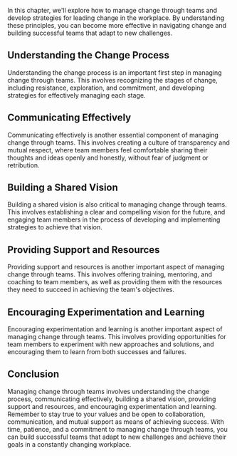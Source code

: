 
In this chapter, we'll explore how to manage change through teams and develop strategies for leading change in the workplace. By understanding these principles, you can become more effective in navigating change and building successful teams that adapt to new challenges.

Understanding the Change Process
--------------------------------

Understanding the change process is an important first step in managing change through teams. This involves recognizing the stages of change, including resistance, exploration, and commitment, and developing strategies for effectively managing each stage.

Communicating Effectively
-------------------------

Communicating effectively is another essential component of managing change through teams. This involves creating a culture of transparency and mutual respect, where team members feel comfortable sharing their thoughts and ideas openly and honestly, without fear of judgment or retribution.

Building a Shared Vision
------------------------

Building a shared vision is also critical to managing change through teams. This involves establishing a clear and compelling vision for the future, and engaging team members in the process of developing and implementing strategies to achieve that vision.

Providing Support and Resources
-------------------------------

Providing support and resources is another important aspect of managing change through teams. This involves offering training, mentoring, and coaching to team members, as well as providing them with the resources they need to succeed in achieving the team's objectives.

Encouraging Experimentation and Learning
----------------------------------------

Encouraging experimentation and learning is another important aspect of managing change through teams. This involves providing opportunities for team members to experiment with new approaches and solutions, and encouraging them to learn from both successes and failures.

Conclusion
----------

Managing change through teams involves understanding the change process, communicating effectively, building a shared vision, providing support and resources, and encouraging experimentation and learning. Remember to stay true to your values and be open to collaboration, communication, and mutual support as means of achieving success. With time, patience, and a commitment to managing change through teams, you can build successful teams that adapt to new challenges and achieve their goals in a constantly changing workplace.

